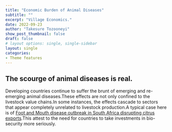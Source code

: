 ```yaml
---
title: "Economic Burden of Animal Diseases"
subtitle: ""
excerpt: "Village Economics."
date: 2022-09-23
author: "Takesure Tozooneyi"
show_post_thumbnail: false
draft: false
# layout options: single, single-sidebar
layout: single
categories:
- Theme features
---
```


## The scourge of animal diseases is real.

Developing countries continue to suffer the brunt of emerging and re-emerging animal diseases.These effects are not only confined to the livestock value chains.In some instances, the effects cascade to sectors that appear completely unrelated to livestock production.A typical case here is of [Foot and Mouth disease outbreak in South Africa disrupting citrus exports](https://www.bloomberg.com/news/articles/2022-08-16/south-africa-bans-movement-of-cattle-to-curb-disease-outbreak).This attest to the need for countries to take investments in bio-security more seriously.
